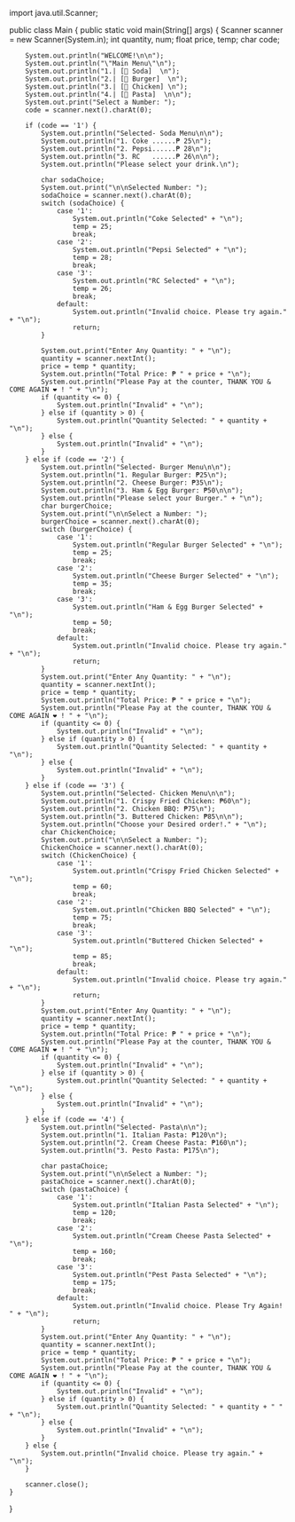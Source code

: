 import java.util.Scanner;

public class Main {
    public static void main(String[] args) {
        Scanner scanner = new Scanner(System.in);
        int quantity, num;
        float price, temp;
        char code;

        System.out.println("WELCOME!\n\n");
        System.out.println("\"Main Menu\"\n");
        System.out.println("1.| [🥤 Soda]  \n");
        System.out.println("2.| [🍔 Burger]  \n");
        System.out.println("3.| [🍗 Chicken] \n");
        System.out.println("4.| [🍝 Pasta]  \n\n");
        System.out.print("Select a Number: ");
        code = scanner.next().charAt(0);

        if (code == '1') {
            System.out.println("Selected- Soda Menu\n\n");
            System.out.println("1. Coke ......₱ 25\n");
            System.out.println("2. Pepsi......₱ 28\n");
            System.out.println("3. RC   ......₱ 26\n\n");
            System.out.println("Please select your drink.\n");

            char sodaChoice;
            System.out.print("\n\nSelected Number: ");
            sodaChoice = scanner.next().charAt(0);
            switch (sodaChoice) {
                case '1':
                    System.out.println("Coke Selected" + "\n");
                    temp = 25;
                    break;
                case '2':
                    System.out.println("Pepsi Selected" + "\n");
                    temp = 28;
                    break;
                case '3':
                    System.out.println("RC Selected" + "\n");
                    temp = 26;
                    break;
                default:
                    System.out.println("Invalid choice. Please try again." + "\n");
                    return;
            }

            System.out.print("Enter Any Quantity: " + "\n");
            quantity = scanner.nextInt();
            price = temp * quantity;
            System.out.println("Total Price: ₱ " + price + "\n");
            System.out.println("Please Pay at the counter, THANK YOU & COME AGAIN ❤️ ! " + "\n");
            if (quantity <= 0) {
                System.out.println("Invalid" + "\n");
            } else if (quantity > 0) {
                System.out.println("Quantity Selected: " + quantity + "\n");
            } else {
                System.out.println("Invalid" + "\n");
            }
        } else if (code == '2') {
            System.out.println("Selected- Burger Menu\n\n");
            System.out.println("1. Regular Burger: ₱25\n");
            System.out.println("2. Cheese Burger: ₱35\n");
            System.out.println("3. Ham & Egg Burger: ₱50\n\n");
            System.out.println("Please select your Burger." + "\n");
            char burgerChoice;
            System.out.print("\n\nSelect a Number: ");
            burgerChoice = scanner.next().charAt(0);
            switch (burgerChoice) {
                case '1':
                    System.out.println("Regular Burger Selected" + "\n");
                    temp = 25;
                    break;
                case '2':
                    System.out.println("Cheese Burger Selected" + "\n");
                    temp = 35;
                    break;
                case '3':
                    System.out.println("Ham & Egg Burger Selected" + "\n");
                    temp = 50;
                    break;
                default:
                    System.out.println("Invalid choice. Please try again." + "\n");
                    return;
            }
            System.out.print("Enter Any Quantity: " + "\n");
            quantity = scanner.nextInt();
            price = temp * quantity;
            System.out.println("Total Price: ₱ " + price + "\n");
            System.out.println("Please Pay at the counter, THANK YOU & COME AGAIN ❤️ ! " + "\n");
            if (quantity <= 0) {
                System.out.println("Invalid" + "\n");
            } else if (quantity > 0) {
                System.out.println("Quantity Selected: " + quantity + "\n");
            } else {
                System.out.println("Invalid" + "\n");
            }
        } else if (code == '3') {
            System.out.println("Selected- Chicken Menu\n\n");
            System.out.println("1. Crispy Fried Chicken: ₱60\n");
            System.out.println("2. Chicken BBQ: ₱75\n");
            System.out.println("3. Buttered Chicken: ₱85\n\n");
            System.out.println("Choose your Desired order!." + "\n");
            char ChickenChoice;
            System.out.print("\n\nSelect a Number: ");
            ChickenChoice = scanner.next().charAt(0);
            switch (ChickenChoice) {
                case '1':
                    System.out.println("Crispy Fried Chicken Selected" + "\n");
                    temp = 60;
                    break;
                case '2':
                    System.out.println("Chicken BBQ Selected" + "\n");
                    temp = 75;
                    break;
                case '3':
                    System.out.println("Buttered Chicken Selected" + "\n");
                    temp = 85;
                    break;
                default:
                    System.out.println("Invalid choice. Please try again." + "\n");
                    return;
            }
            System.out.print("Enter Any Quantity: " + "\n");
            quantity = scanner.nextInt();
            price = temp * quantity;
            System.out.println("Total Price: ₱ " + price + "\n");
            System.out.println("Please Pay at the counter, THANK YOU & COME AGAIN ❤️ ! " + "\n");
            if (quantity <= 0) {
                System.out.println("Invalid" + "\n");
            } else if (quantity > 0) {
                System.out.println("Quantity Selected: " + quantity + "\n");
            } else {
                System.out.println("Invalid" + "\n");
            }
        } else if (code == '4') {
            System.out.println("Selected- Pasta\n\n");
            System.out.println("1. Italian Pasta: ₱120\n");
            System.out.println("2. Cream Cheese Pasta: ₱160\n");
            System.out.println("3. Pesto Pasta: ₱175\n");

            char pastaChoice;
            System.out.print("\n\nSelect a Number: ");
            pastaChoice = scanner.next().charAt(0);
            switch (pastaChoice) {
                case '1':
                    System.out.println("Italian Pasta Selected" + "\n");
                    temp = 120;
                    break;
                case '2':
                    System.out.println("Cream Cheese Pasta Selected" + "\n");
                    temp = 160;
                    break;
                case '3':
                    System.out.println("Pest Pasta Selected" + "\n");
                    temp = 175;
                    break;
                default:
                    System.out.println("Invalid choice. Please Try Again! " + "\n");
                    return;
            }
            System.out.print("Enter Any Quantity: " + "\n");
            quantity = scanner.nextInt();
            price = temp * quantity;
            System.out.println("Total Price: ₱ " + price + "\n");
            System.out.println("Please Pay at the counter, THANK YOU & COME AGAIN ❤️ ! " + "\n");
            if (quantity <= 0) {
                System.out.println("Invalid" + "\n");
            } else if (quantity > 0) {
                System.out.println("Quantity Selected: " + quantity + " " + "\n");
            } else {
                System.out.println("Invalid" + "\n");
            }
        } else {
            System.out.println("Invalid choice. Please try again." + "\n");
        }

        scanner.close();
    }
}
